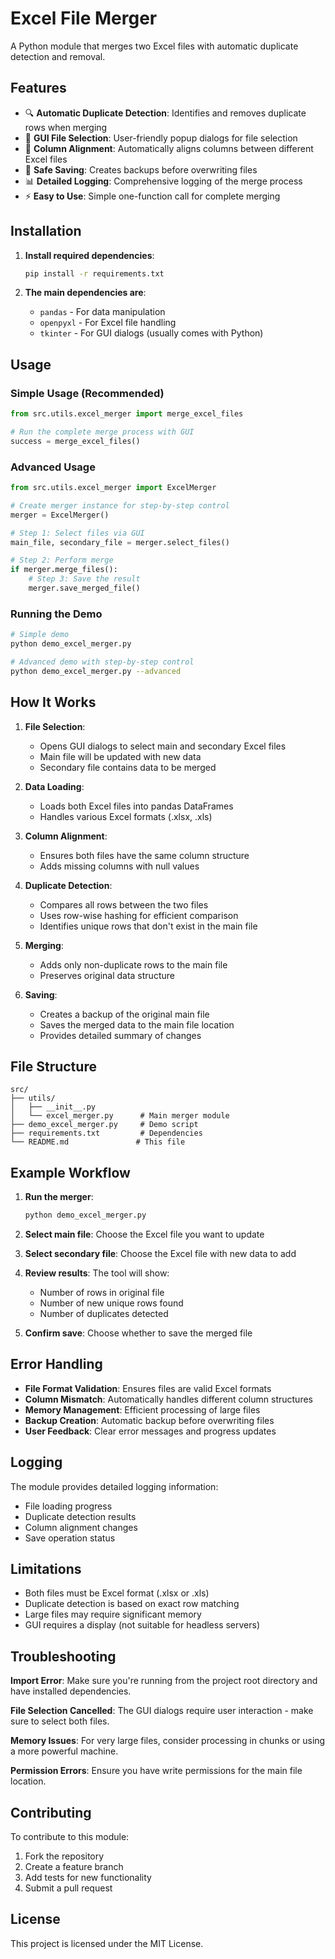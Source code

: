 # Excel File Merger

A Python module that merges two Excel files with automatic duplicate detection and removal.

## Features

- 🔍 **Automatic Duplicate Detection**: Identifies and removes duplicate rows when merging
- 📁 **GUI File Selection**: User-friendly popup dialogs for file selection
- 🔄 **Column Alignment**: Automatically aligns columns between different Excel files
- 💾 **Safe Saving**: Creates backups before overwriting files
- 📊 **Detailed Logging**: Comprehensive logging of the merge process
- ⚡ **Easy to Use**: Simple one-function call for complete merging

## Installation

1. **Install required dependencies**:
   ```bash
   pip install -r requirements.txt
   ```

2. **The main dependencies are**:
   - `pandas` - For data manipulation
   - `openpyxl` - For Excel file handling
   - `tkinter` - For GUI dialogs (usually comes with Python)

## Usage

### Simple Usage (Recommended)

```python
from src.utils.excel_merger import merge_excel_files

# Run the complete merge process with GUI
success = merge_excel_files()
```

### Advanced Usage

```python
from src.utils.excel_merger import ExcelMerger

# Create merger instance for step-by-step control
merger = ExcelMerger()

# Step 1: Select files via GUI
main_file, secondary_file = merger.select_files()

# Step 2: Perform merge
if merger.merge_files():
    # Step 3: Save the result
    merger.save_merged_file()
```

### Running the Demo

```bash
# Simple demo
python demo_excel_merger.py

# Advanced demo with step-by-step control
python demo_excel_merger.py --advanced
```

## How It Works

1. **File Selection**: 
   - Opens GUI dialogs to select main and secondary Excel files
   - Main file will be updated with new data
   - Secondary file contains data to be merged

2. **Data Loading**:
   - Loads both Excel files into pandas DataFrames
   - Handles various Excel formats (.xlsx, .xls)

3. **Column Alignment**:
   - Ensures both files have the same column structure
   - Adds missing columns with null values

4. **Duplicate Detection**:
   - Compares all rows between the two files
   - Uses row-wise hashing for efficient comparison
   - Identifies unique rows that don't exist in the main file

5. **Merging**:
   - Adds only non-duplicate rows to the main file
   - Preserves original data structure

6. **Saving**:
   - Creates a backup of the original main file
   - Saves the merged data to the main file location
   - Provides detailed summary of changes

## File Structure

```
src/
├── utils/
│   ├── __init__.py
│   └── excel_merger.py      # Main merger module
├── demo_excel_merger.py     # Demo script
├── requirements.txt         # Dependencies
└── README.md               # This file
```

## Example Workflow

1. **Run the merger**:
   ```bash
   python demo_excel_merger.py
   ```

2. **Select main file**: Choose the Excel file you want to update
3. **Select secondary file**: Choose the Excel file with new data to add
4. **Review results**: The tool will show:
   - Number of rows in original file
   - Number of new unique rows found
   - Number of duplicates detected
5. **Confirm save**: Choose whether to save the merged file

## Error Handling

- **File Format Validation**: Ensures files are valid Excel formats
- **Column Mismatch**: Automatically handles different column structures
- **Memory Management**: Efficient processing of large files
- **Backup Creation**: Automatic backup before overwriting files
- **User Feedback**: Clear error messages and progress updates

## Logging

The module provides detailed logging information:
- File loading progress
- Duplicate detection results
- Column alignment changes
- Save operation status

## Limitations

- Both files must be Excel format (.xlsx or .xls)
- Duplicate detection is based on exact row matching
- Large files may require significant memory
- GUI requires a display (not suitable for headless servers)

## Troubleshooting

**Import Error**: Make sure you're running from the project root directory and have installed dependencies.

**File Selection Cancelled**: The GUI dialogs require user interaction - make sure to select both files.

**Memory Issues**: For very large files, consider processing in chunks or using a more powerful machine.

**Permission Errors**: Ensure you have write permissions for the main file location.

## Contributing

To contribute to this module:
1. Fork the repository
2. Create a feature branch
3. Add tests for new functionality
4. Submit a pull request

## License

This project is licensed under the MIT License.
